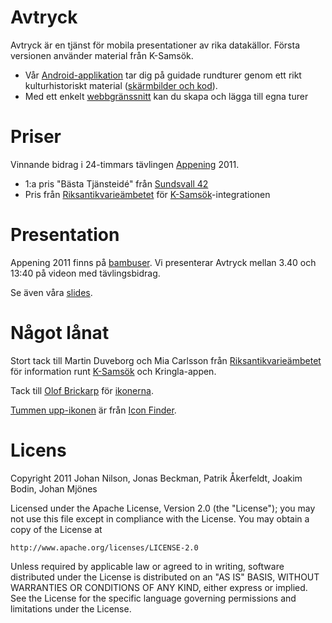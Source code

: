 Avtryck
=======

Avtryck är en tjänst för mobila presentationer av rika datakällor. Första versionen använder material från K-Samsök.

 * Vår [Android-applikation][android] tar dig på guidade rundturer genom ett rikt kulturhistoriskt material ([skärmbilder och kod][android]).
 * Med ett enkelt [webbgränssnitt][aweb] kan du skapa och lägga till egna turer

[aweb]: https://github.com/Avtryck/avtryck-web
[android]: https://github.com/Avtryck/avtryck-android

Priser
======

Vinnande bidrag i 24-timmars tävlingen [Appening][appening] 2011. 

 * 1:a pris "Bästa Tjänsteidé" från [Sundsvall 42][s42]
 * Pris från [Riksantikvarieämbetet][raa] för [K-Samsök][ksamsok]-integrationen

[s42]: http://www.sundsvall42.se/
[appening]: http://www.appening.se


Presentation
===========

Appening 2011 finns på [bambuser][bambuser]. Vi presenterar Avtryck mellan 3.40 och 13:40 på videon med tävlingsbidrag. 

Se även våra [slides][slides]. 

[bambuser]: http://bambuser.com/node/1590759
[slides]: https://github.com/Avtryck/avtryck-projectweb/raw/master/appening/avtryck-slides.pdf

Något lånat
===========
Stort tack till Martin Duveborg och Mia Carlsson från [Riksantikvarieämbetet][raa] för information runt [K-Samsök][ksamsok] och Kringla-appen.

Tack till [Olof Brickarp][coolof] för [ikonerna][cooloficon]. 

[Tummen upp-ikonen][thumbsup] är från [Icon Finder][iconfinder].

[ksamsok]: http://www.ksamsok.se/
[raa]: http://www.raa.se/
[coolof]: http://www.yay.se/
[cooloficon]: http://www.yay.se/2011/03/native-android-icons-vector-pack/
[thumbsup]: http://www.iconfinder.com/icondetails/64879/32/like_thumb_thumbs_up_up_vote_icon
[iconfinder]: http://www.iconfinder.com

Licens
======
Copyright 2011 Johan Nilson, Jonas Beckman, Patrik Åkerfeldt, Joakim Bodin, Johan Mjönes

Licensed under the Apache License, Version 2.0 (the "License");
you may not use this file except in compliance with the License.
You may obtain a copy of the License at

    http://www.apache.org/licenses/LICENSE-2.0

Unless required by applicable law or agreed to in writing, software
distributed under the License is distributed on an "AS IS" BASIS,
WITHOUT WARRANTIES OR CONDITIONS OF ANY KIND, either express or implied.
See the License for the specific language governing permissions and
limitations under the License.
